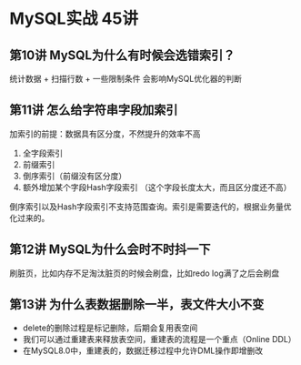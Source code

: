 # MySQL实战 45讲
## 第10讲 MySQL为什么有时候会选错索引？
统计数据 + 扫描行数 + 一些限制条件 会影响MySQL优化器的判断

## 第11讲 怎么给字符串字段加索引
加索引的前提：数据具有区分度，不然提升的效率不高
1. 全字段索引
2. 前缀索引
3. 倒序索引（前缀没有区分度）
4. 额外增加某个字段Hash字段索引 （这个字段长度太大，而且区分度还不高）

倒序索引以及Hash字段索引不支持范围查询。索引是需要迭代的，根据业务量优化过来的。

## 第12讲 MySQL为什么会时不时抖一下
刷脏页，比如内存不足淘汰脏页的时候会刷盘，比如redo log满了之后会刷盘
## 第13讲 为什么表数据删除一半，表文件大小不变
- delete的删除过程是标记删除，后期会复用表空间
- 我们可以通过重建表来释放表空间，重建表的流程是一个重点（Online DDL）
- 在MySQL8.0中，重建表的，数据迁移过程中允许DML操作即增删改

